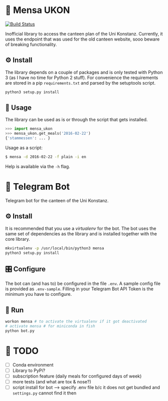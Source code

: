 # 🍴 Mensa UKON

[![Build Status](https://travis-ci.org/enplotz/mensa_ukon.svg?branch=master)](https://travis-ci.org/enplotz/mensa_ukon)

Inofficial library to access the canteen plan of the Uni Konstanz. Currently, it uses
 the endpoint that was used for the old canteen website, sooo beware of breaking functionality. 

## ⚙ Install

The library depends on a couple of packages and is only tested with Python 3 (as I have no time for Python 2 stuff). 
For convenience the requirements are stored in a pip `requirements.txt` and parsed by the setuptools script.

```bash
python3 setup.py install
```

## 🎉 Usage

The library can be used as is or through the script that gets installed.

```python
>>> import mensa_ukon
>>> mensa_ukon.get_meals('2016-02-22')
{'stammessen': ... }
```

Usage as a script:

```bash
$ mensa -d 2016-02-22 -f plain -i en
```

Help is available via the `-h` flag.

# 🤖 Telegram Bot

Telegram bot for the canteen of the Uni Konstanz.

## ⚙ Install

It is recommended that you use a *virtualenv* for the bot. The bot uses the same set of dependencies as the library
and is installed together with the core library.

```sh
mkvirtualenv -p /usr/local/bin/python3 mensa
python3 setup.py install
```

## 🎛 Configure

The bot can (and has to) be configured in the file `.env`. A sample config file is provided as `.env-sample`.
 Filling in your Telegram Bot API Token is the minimum you have to configure.

## 🏃 Run 

```sh
workon mensa # to activate the virtualenv if it got deactivated
# activate mensa # for miniconda in fish
python bot.py
```

# 💪 TODO 

- [ ] Conda environment
- [ ] Library to PyPi?
- [ ] subscription feature (daily meals for configured days of week)
- [ ] more tests (and what are tox & nose?)
- [ ] script install for bot --> specify .env file b/c it does not get bundled and `settings.py` cannot find it then
